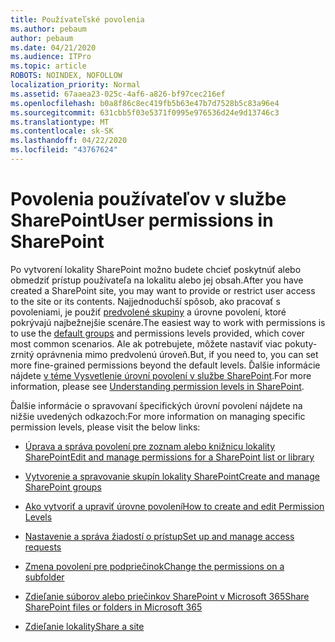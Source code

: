 ```yaml
---
title: Používateľské povolenia
ms.author: pebaum
author: pebaum
ms.date: 04/21/2020
ms.audience: ITPro
ms.topic: article
ROBOTS: NOINDEX, NOFOLLOW
localization_priority: Normal
ms.assetid: 67aaea23-025c-4af6-a826-bf97cec216ef
ms.openlocfilehash: b0a8f86c8ec419fb5b63e47b7d7528b5c83a96e4
ms.sourcegitcommit: 631cbb5f03e5371f0995e976536d24e9d13746c3
ms.translationtype: MT
ms.contentlocale: sk-SK
ms.lasthandoff: 04/22/2020
ms.locfileid: "43767624"
---
```

# <a name="user-permissions-in-sharepoint"></a><span data-ttu-id="aa205-102">Povolenia používateľov v službe SharePoint</span><span class="sxs-lookup"><span data-stu-id="aa205-102">User permissions in SharePoint</span></span>

<span data-ttu-id="aa205-103">Po vytvorení lokality SharePoint možno budete chcieť poskytnúť alebo obmedziť prístup používateľa na lokalitu alebo jej obsah.</span><span class="sxs-lookup"><span data-stu-id="aa205-103">After you have created a SharePoint site, you may want to provide or restrict user access to the site or its contents.</span></span> <span data-ttu-id="aa205-104">Najjednoduchší spôsob, ako pracovať s povoleniami, je použiť [predvolené skupiny](https://docs.microsoft.com/sharepoint/default-sharepoint-groups) a úrovne povolení, ktoré pokrývajú najbežnejšie scenáre.</span><span class="sxs-lookup"><span data-stu-id="aa205-104">The easiest way to work with permissions is to use the [default groups](https://docs.microsoft.com/sharepoint/default-sharepoint-groups) and permissions levels provided, which cover most common scenarios.</span></span> <span data-ttu-id="aa205-105">Ale ak potrebujete, môžete nastaviť viac pokuty-zrnitý oprávnenia mimo predvolenú úroveň.</span><span class="sxs-lookup"><span data-stu-id="aa205-105">But, if you need to, you can set more fine-grained permissions beyond the default levels.</span></span> <span data-ttu-id="aa205-106">Ďalšie informácie nájdete [v téme Vysvetlenie úrovní povolení v službe SharePoint](https://docs.microsoft.com/sharepoint/understanding-permission-levels).</span><span class="sxs-lookup"><span data-stu-id="aa205-106">For more information, please see [Understanding permission levels in SharePoint](https://docs.microsoft.com/sharepoint/understanding-permission-levels).</span></span>

<span data-ttu-id="aa205-107">Ďalšie informácie o spravovaní špecifických úrovní povolení nájdete na nižšie uvedených odkazoch:</span><span class="sxs-lookup"><span data-stu-id="aa205-107">For more information on managing specific permission levels, please visit the below links:</span></span>

- [<span data-ttu-id="aa205-108">Úprava a správa povolení pre zoznam alebo knižnicu lokality SharePoint</span><span class="sxs-lookup"><span data-stu-id="aa205-108">Edit and manage permissions for a SharePoint list or library</span></span>](https://support.office.com/article/customize-permissions-for-a-sharepoint-list-or-library-02d770f3-59eb-4910-a608-5f84cc297782)

- [<span data-ttu-id="aa205-109">Vytvorenie a spravovanie skupín lokality SharePoint</span><span class="sxs-lookup"><span data-stu-id="aa205-109">Create and manage SharePoint groups</span></span>](https://docs.microsoft.com/sharepoint/customize-sharepoint-site-permissions)

- [<span data-ttu-id="aa205-110">Ako vytvoriť a upraviť úrovne povolení</span><span class="sxs-lookup"><span data-stu-id="aa205-110">How to create and edit Permission Levels</span></span>](https://docs.microsoft.com/sharepoint/how-to-create-and-edit-permission-levels)

- [<span data-ttu-id="aa205-111">Nastavenie a správa žiadostí o prístup</span><span class="sxs-lookup"><span data-stu-id="aa205-111">Set up and manage access requests</span></span>](https://support.office.com/article/set-up-and-manage-access-requests-94b26e0b-2822-49d4-929a-8455698654b3)

- [<span data-ttu-id="aa205-112">Zmena povolení pre podpriečinok</span><span class="sxs-lookup"><span data-stu-id="aa205-112">Change the permissions on a subfolder</span></span>](https://support.office.com/article/change-the-permissions-on-a-subfolder-5427bd7c-f20a-4f75-8cf2-5359dd45a1a6)

- [<span data-ttu-id="aa205-113">Zdieľanie súborov alebo priečinkov SharePoint v Microsoft 365</span><span class="sxs-lookup"><span data-stu-id="aa205-113">Share SharePoint files or folders in Microsoft 365</span></span>](https://support.office.com/article/share-sharepoint-files-or-folders-1fe37332-0f9a-4719-970e-d2578da4941c)

- [<span data-ttu-id="aa205-114">Zdieľanie lokality</span><span class="sxs-lookup"><span data-stu-id="aa205-114">Share a site</span></span>](https://support.office.com/article/share-a-site-958771a8-d041-4eb8-b51c-afea2eae3658)
